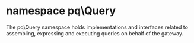# namespace pq\Query

The pq\Query namespace holds implementations and interfaces related to assembling, expressing and executing queries on behalf of the gateway.
